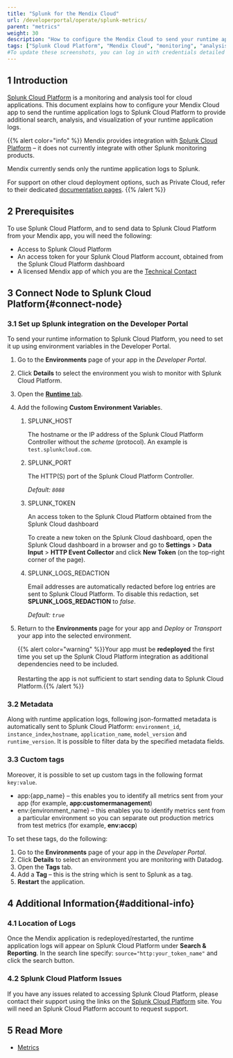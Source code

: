 ```yaml
---
title: "Splunk for the Mendix Cloud"
url: /developerportal/operate/splunk-metrics/
parent: "metrics"
weight: 30
description: "How to configure the Mendix Cloud to send your runtime application logs Splunk Cloud Platform."
tags: ["Splunk Cloud Platform", "Mendix Cloud", "monitoring", "analysis", "logs"]
#To update these screenshots, you can log in with credentials detailed in How to Update Screenshots Using Team Apps.
---
```


## 1 Introduction

[Splunk Cloud Platform](https://www.splunk.com/en_us/products/splunk-cloud-platform.html) is a monitoring and analysis tool for cloud applications. This document explains how to configure your Mendix Cloud app to send the runtime application logs to Splunk Cloud Platform to provide additional search, analysis, and visualization of your runtime application logs.

{{% alert color="info" %}}
Mendix provides integration with [Splunk Cloud Platform](https://www.splunk.com/en_us/products/splunk-cloud-platform.html) – it does not currently integrate with other Splunk monitoring products.

Mendix currently sends only the runtime application logs to Splunk.

For support on other cloud deployment options, such as Private Cloud, refer to their dedicated [documentation pages](/developerportal/deploy/private-cloud-monitor/).
{{% /alert %}}

## 2 Prerequisites

To use Splunk Cloud Platform, and to send data to Splunk Cloud Platform from your Mendix app, you will need the following:

* Access to Splunk Cloud Platform
* An access token for your Splunk Cloud Platform account, obtained from the Splunk Cloud Platform dashboard
* A licensed Mendix app of which you are the [Technical Contact](/developerportal/collaborate/app-roles/#technical-contact)

## 3 Connect Node to Splunk Cloud Platform{#connect-node}

### 3.1 Set up Splunk integration on the Developer Portal

To send your runtime information to Splunk Cloud Platform, you need to set it up using environment variables in the Developer Portal.

1. Go to the **Environments** page of your app in the *Developer Portal*.
2. Click **Details** to select the environment you wish to monitor with Splunk Cloud Platform. 
3. Open the [**Runtime** tab](/developerportal/deploy/environments-details/#runtime-tab).
4. Add the following **Custom Environment Variable**s.

    1. SPLUNK_HOST

        The hostname or the IP address of the Splunk Cloud Platform Controller without the *scheme* (protocol). An example is `test.splunkcloud.com`.

    2. SPLUNK_PORT

        The HTTP(S) port of the Splunk Cloud Platform Controller.

        *Default: `8088`*

    3. SPLUNK_TOKEN

        An access token to the Splunk Cloud Platform obtained from the Splunk Cloud dashboard

        To create a new token on the Splunk Cloud dashboard, open the Splunk Cloud dashboard in a browser and go to **Settings** > **Data Input** > **HTTP Event Collector** and click **New Token** (on the top-right corner of the page). 

    4. SPLUNK_LOGS_REDACTION

        Email addresses are automatically redacted before log entries are sent to Splunk Cloud Platform. To disable this redaction, set **SPLUNK_LOGS_REDACTION** to *false*.

        *Default: `true`*

5. Return to the **Environments** page for your app and *Deploy* or *Transport* your app into the selected environment.

    {{% alert color="warning" %}}Your app must be **redeployed** the first time you set up the Splunk Cloud Platform integration as additional dependencies need to be included.<br/><br/>Restarting the app is not sufficient to start sending data to Splunk Cloud Platform.{{% /alert %}}

### 3.2 Metadata

Along with runtime application logs, following json-formatted metadata is automatically sent to Splunk Cloud Platform: `environment_id`, `instance_index`,`hostname`, `application_name`, `model_version` and `runtime_version`.
It is possible to filter data by the specified metadata fields.

### 3.3 Cuctom tags

Moreover, it is possible to set up custom tags in the following format `key:value`.

* app:{app_name} – this enables you to identify all metrics sent from your app (for example, **app:customermanagement**)
* env:{environment_name} – this enables you to identify metrics sent from a particular environment so you can separate out production metrics from test metrics (for example, **env:accp**)

To set these tags, do the following:

1. Go to the **Environments** page of your app in the *Developer Portal*.
2. Click **Details** to select an environment you are monitoring with Datadog. 
3. Open the **Tags** tab.
4. Add a **Tag** – this is the string which is sent to Splunk as a tag.
5. **Restart** the application.

## 4 Additional Information{#additional-info}

### 4.1 Location of Logs

Once the Mendix application is redeployed/restarted, the runtime application logs will appear on Splunk Cloud Platform under **Search & Reporting**.
In the search line specify: `source="http:your_token_name"` and click the search button.

### 4.2 Splunk Cloud Platform Issues

If you have any issues related to accessing Splunk Cloud Platform, please contact their support using the links on the [Splunk Cloud Platform](https://www.splunk.com/en_us/products/splunk-cloud-platform.html) site. You will need an Splunk Cloud Platform account to request support.

## 5 Read More

* [Metrics](/developerportal/operate/metrics/)
